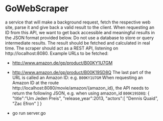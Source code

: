 # GoWebScraper

a service that will make a background request, fetch the respective web site, parse it and give back a valid result to the client. When requesting an ID from this API, we want to get back accessible and meaningful results in the JSON format provided below.
Do not use a database to store or query intermediate results. The result should be fetched and calculated in real time.
The scraper should act as a REST API, listening on http://localhost:8080. 
Example URLs to be fetched:
- http://www.amazon.de/gp/product/B00KY1U7GM 
- http://www.amazon.de/gp/product/B00K19SD8Q
The last part of the URL is called an Amazon ID: e.g. `B00KY1U7GM`
When requesting an Amazon ID at the route http://localhost:8080/movie/amazon/{amazon_id}, the API needs to return the following JSON, e.g. when using amazon_id `B00K19SD8Q`:
{
    "title":"Um Jeden Preis", 
    "release_year":2013, 
    "actors":[
        "Dennis Quaid",
        "Zac Efron"
        ]
}


- go run server.go
